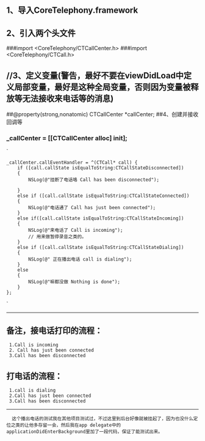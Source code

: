 ## 1、导入CoreTelephony.framework
## 2、引入两个头文件
###import <CoreTelephony/CTCallCenter.h>
###import <CoreTelephony/CTCall.h>
## //3、定义变量(警告，最好不要在viewDidLoad中定义局部变量，最好是这种全局变量，否则因为变量被释放等无法接收来电话等的消息)
##@property(strong,nonatomic) CTCallCenter *callCenter;
##4、创建并接收回调等
### _callCenter = [[CTCallCenter alloc] init];

`
	
    
    _callCenter.callEventHandler = ^(CTCall* call) {
        if ([call.callState isEqualToString:CTCallStateDisconnected])
        {
            NSLog(@"挂断了电话咯 Call has been disconnected");
            
        }
        else if ([call.callState isEqualToString:CTCallStateConnected])
        {
            NSLog(@"电话通了 Call has just been connected");
        }
        else if([call.callState isEqualToString:CTCallStateIncoming])
        {
            NSLog(@"来电话了 Call is incoming");
            // 用来做暂停录音之类的。
        }
        else if ([call.callState isEqualToString:CTCallStateDialing])
        {
            NSLog(@" 正在播出电话 call is dialing");
        }
        else
        {
            NSLog(@"嘛都没做 Nothing is done");
        }
    };
`

--------
## 备注，接电话打印的流程：
     1.Call is incoming
     2. Call has just been connected
     3.Call has been disconnected
## 打电话的流程：
     1.call is dialing
     2.Call has just been connected
     3.Call has been disconnected
---    
      这个播出电话的测试我在其他项目测试过，不过这里到后台好像就被挂起了，因为也没什么定位之类的让他多存留一会，然后我在app delegate中的applicationDidEnterBackground里加了一段代码，保证了能测试出来。

